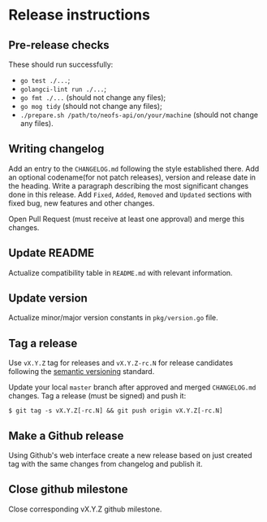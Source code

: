 # Release instructions

## Pre-release checks

These should run successfully:
* `go test ./...`;
* `golangci-lint run ./...`;
* `go fmt ./...` (should not change any files);
* `go mog tidy` (should not change any files);
* `./prepare.sh /path/to/neofs-api/on/your/machine` (should not change any files).

## Writing changelog

Add an entry to the `CHANGELOG.md` following the style established there. Add an
optional codename(for not patch releases), version and release date in the heading.
Write a paragraph describing the most significant changes done in this release. Add
`Fixed`, `Added`, `Removed` and `Updated` sections with fixed bug, new features and
other changes.

Open Pull Request (must receive at least one approval) and merge this changes.

## Update README

Actualize compatibility table in `README.md` with relevant information.

## Update version

Actualize minor/major version constants in `pkg/version.go` file.

## Tag a release

Use `vX.Y.Z` tag for releases and `vX.Y.Z-rc.N` for release candidates
following the [semantic versioning](https://semver.org/) standard.

Update your local `master` branch after approved and merged `CHANGELOG.md` changes.
Tag a release (must be signed) and push it:

```
$ git tag -s vX.Y.Z[-rc.N] && git push origin vX.Y.Z[-rc.N]
```

## Make a Github release

Using Github's web interface create a new release based on just created tag
with the same changes from changelog and publish it.

## Close github milestone

Close corresponding vX.Y.Z github milestone.
